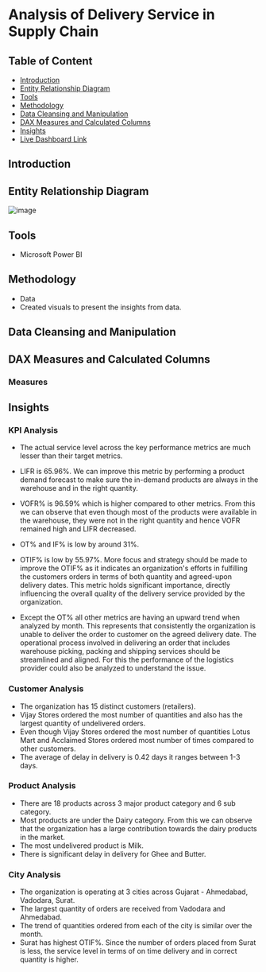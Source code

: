 # Analysis of Delivery Service in Supply Chain

## Table of Content
* [Introduction](#introduction)
* [Entity Relationship Diagram](#entity-relationship-diagram)
* [Tools](#tools)
* [Methodology](#methodology)
* [Data Cleansing and Manipulation](#data-cleansing-and-manipulation)
* [DAX Measures and Calculated Columns](#dax-measures-and-calculated-columns)
* [Insights](#insights)
* [Live Dashboard Link]()

## Introduction



## Entity Relationship Diagram

![image](https://github.com/ritusantra/Power-BI-Projects/assets/75059347/bf70f338-0576-4666-bfeb-d111885ee042)



## Tools
* Microsoft Power BI

## Methodology
* Data 
* Created visuals to present the insights from data.

## Data Cleansing and Manipulation


## DAX Measures and Calculated Columns


### Measures

## Insights

### KPI Analysis
* The actual service level across the key performance metrics are much lesser than their target metrics.

* LIFR is 65.96%. We can improve this metric by performing a product demand forecast to make sure the in-demand products are always in the warehouse and in the right quantity.

* VOFR% is 96.59% which is higher compared to other metrics. From this we can observe that even though most of the products were available in the warehouse, they were not in the right quantity and hence VOFR remained high and LIFR decreased.

* OT% and IF% is low by around 31%.
* OTIF% is low by 55.97%. More focus and strategy should be made to improve the OTIF% as it indicates an organization's efforts in fulfilling the customers orders in terms of both quantity and agreed-upon delivery dates. This metric holds significant importance, directly influencing the overall quality of the delivery service provided by the organization.

* Except the OT% all other metrics are having an upward trend when analyzed by month. This represents that consistently the organization is unable to deliver the order to customer on the agreed delivery date. The operational process involved in delivering an order that includes warehouse picking, packing and shipping services should be streamlined and aligned. For this the performance of the logistics provider could also be analyzed to understand the issue.

### Customer Analysis
* The organization has 15 distinct customers (retailers).
* Vijay Stores ordered the most number of quantities and also has the largest quantity of undelivered orders.
* Even though Vijay Stores ordered the most number of quantities Lotus Mart and Acclaimed Stores ordered most number of times compared to other customers.
* The average of delay in delivery is 0.42 days it ranges between 1-3 days. 

### Product Analysis
* There are 18 products across 3 major product category and 6 sub category.
* Most products are under the Dairy category. From this we can observe that the organization has a large contribution towards the dairy products in the market.
* The most undelivered product is Milk. 
* There is significant delay in delivery for Ghee and Butter.

### City Analysis
* The organization is operating at 3 cities across Gujarat - Ahmedabad, Vadodara, Surat.
* The largest quantity of orders are received from Vadodara and Ahmedabad.
* The trend of quantities ordered from each of the city is similar over the month. 
* Surat has highest OTIF%. Since the number of orders placed from Surat is less, the service level in terms of on time delivery and in correct quantity is higher.
